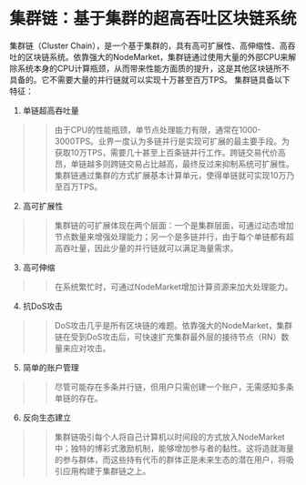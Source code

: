 
集群链：基于集群的超高吞吐区块链系统
===================================
   集群链（Cluster Chain），是一个基于集群的，具有高可扩展性、高伸缩性、高吞吐的区块链系统。依靠强大的NodeMarket，集群链通过使用大量的外部CPU来解除系统本身的CPU计算瓶颈，从而带来性能方面质的提升，这是其他区块链所不具备的。它不需要大量的并行链就可以实现十万甚至百万TPS。
   集群链具备以下特征：

   1.	单链超高吞吐量
   >>由于CPU的性能瓶颈，单节点处理能力有限，通常在1000-3000TPS。业界一度认为多链并行是实现可扩展的最主要手段。为获取10万TPS，需要几十甚至上百条链并行工作。跨链交易代价高昂，单链越多则跨链交易占比越高，最终反过来抑制系统可扩展性。集群链通过集群的方式扩展基本计算单元，使得单链就可实现10万乃至百万TPS。
   2.	高可扩展性
   >>集群链的可扩展体现在两个层面：一个是集群层面，可通过动态增加节点数量来增强处理能力；另一个是多链并行，由于每个单链都有超高吞吐量，因此少量的并行链就可以满足海量需求。 
   3.	高可伸缩
   >>在系统繁忙时，可通过NodeMarket增加计算资源来加大处理能力。
   4.	抗DoS攻击
   >>DoS攻击几乎是所有区块链的难题。依靠强大的NodeMarket，集群链在受到DoS攻击后，可快速扩充集群最外层的接待节点（RN）数量来应对攻击。
   5.	简单的账户管理
   >>尽管可能存在多条并行链，但用户只需创建一个账户，无需感知多条单链的存在。
   6.	反向生态建立
   >>集群链吸引每个人将自己计算机以时间段的方式放入NodeMarket中；独特的博彩式激励机制，能够增加参与者的黏性。这将造就海量的参与群体，而这些持有代币的群体正是未来生态的潜在用户，将吸引应用构建于集群链之上。                 

